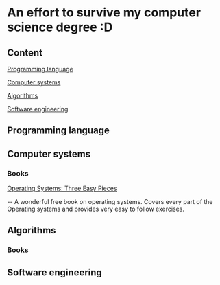 # An effort to survive my computer science degree :D

## Content

[Programming language](#Programming-language)

[Computer systems](#Computer-systems)

[Algorithms](#Algorithms)

[Software engineering](#Software-engineering)

## Programming language

## Computer systems

### Books

[Operating Systems: Three Easy Pieces](http://pages.cs.wisc.edu/~remzi/OSTEP/)

-- A wonderful free book on operating systems. Covers every part of the Operating
systems and provides very easy to follow exercises.

## Algorithms

### Books


## Software engineering
